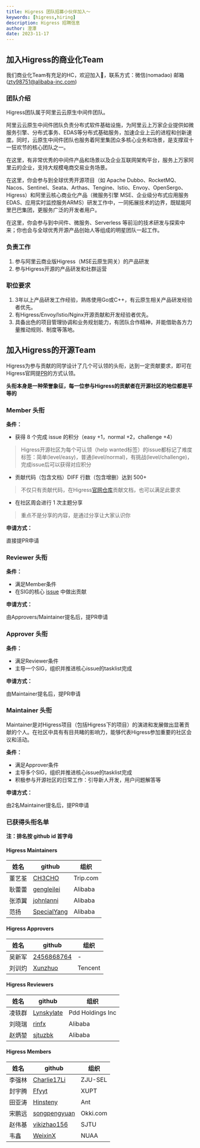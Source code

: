 ```yaml
---
title: Higress 团队招募小伙伴加入～
keywords: [higress,hiring]
description: Higress 招聘信息
author: 澄潭
date: 2023-11-17
---
```



## 加入Higress的商业化Team

我们商业化Team有充足的HC，欢迎加入👏，联系方式：微信(nomadao)  邮箱(zty98751@alibaba-inc.com)

### 团队介绍

Higress团队属于阿里云云原生中间件团队。

阿里云云原生中间件团队负责分布式软件基础设施，为阿里云上万家企业提供如微服务引擎、分布式事务、EDAS等分布式基础服务，加速企业上云的进程和创新速度。同时，云原生中间件团队也服务着阿里集团众多核心业务和场景，是支撑双十一狂欢节的核心团队之一。

在这里，有非常优秀的中间件产品和场景以及企业互联网架构平台，服务上万家阿里云的企业，支持大规模电商交易业务场景。

在这里，你会参与到全球优秀开源项目（如 Apache Dubbo、RocketMQ、Nacos、Sentinel、Seata、Arthas、Tengine、Istio、Envoy、OpenSergo、Higress）和阿里云核心商业化产品（微服务引擎 MSE、企业级分布式应用服务 EDAS、应用实时监控服务ARMS）研发工作中，一同拓展技术的边界，既赋能阿里巴巴集团，更服务广泛的开发者用户。

在这里，你会参与到中间件、微服务、Serverless 等前沿的技术研发与探索中来；你也会与全球优秀开源产品创始人等组成的明星团队一起工作。

### 负责工作

1. 参与阿里云商业版Higress（MSE云原生网关）的产品研发
2. 参与Higress开源的产品研发和社群运营


### 职位要求

1. 3年以上产品研发工作经验，熟练使用Go或C++，有云原生相关产品研发经验者优先。
2. 有Higress/Envoy/Istio/Nginx开源贡献和开发经验者优先。
3. 具备出色的项目管理协调和业务规划能力，有团队合作精神，并能借助各方力量推动规则、制度等落地。

## 加入Higress的开源Team

Higress为参与贡献的同学设计了几个可认领的头衔，达到一定贡献要求，即可在Higress官网提[PR](https://github.com/higress-group/higress-group.github.io/blob/main/i18n/zh-cn/docusaurus-plugin-content-docs/current/developers/developers_dev.md)的方式认领。

**头衔本身是一种荣誉象征，每一位参与Higress的贡献者在开源社区的地位都是平等的**

### Member 头衔

**条件：**
- 获得 8 个完成 issue 的积分（easy +1，normal +2，challenge +4）

> Higress开源社区为每个可认领（help wanted标签）的issue都标记了难度标签：简单(level/easy)，普通(level/normal)，有挑战(level/challenge)，完成issue后可以获得对应积分

- 贡献代码（包含文档）DIFF 行数（包含增删）达到 500+

> 不仅只有贡献代码，在Higress[官网仓库](https://github.com/higress-group/higress-group.github.io)贡献文档，也可以满足此要求

- 在社区周会进行 1 次主题分享

> 重点不是分享的内容，是通过分享让大家认识你

**申请方式：**

直接提PR申请

### Reviewer 头衔

**条件：**
- 满足Member条件
- 在SIG的核心 [issue](https://github.com/alibaba/higress/issues/547) 中做出贡献

**申请方式：**

由Approvers/Maintainer提名后，提PR申请


### Approver 头衔

**条件：**
- 满足Reviewer条件
- 主导一个SIG，组织并推进核心issue的tasklist完成

**申请方式：**

由Maintainer提名后，提PR申请


### Maintainer 头衔

Maintainer是对Higress项目（包括Higress下的项目）的演进和发展做出显著贡献的个人。在社区中具有有目共睹的影响力，能够代表Higress参加重要的社区会议和活动。

**条件：**
- 满足Approver条件
- 主导多个SIG，组织并推进核心issue的tasklist完成
- 积极参与开源社区的日常工作：引导新人开发，用户问题解答等

**申请方式：**

由2名Maintainer提名后，提PR申请


### 已获得头衔名单

**注：排名按 github id 首字母**

#### Higress Maintainers
| 姓名   | github                                        | 组织     |
|--------|-----------------------------------------------|----------|
| 董艺荃 | [CH3CHO](https://github.com/CH3CHO)           | Trip.com |
| 耿蕾蕾 | [gengleilei](https://github.com/gengleilei)   | Alibaba  |
| 张添翼 | [johnlanni](https://github.com/johnlanni)     | Alibaba  |
| 范扬   | [SpecialYang](https://github.com/SpecialYang) | Alibaba  |

#### Higress Approvers
| 姓名   | github                                      | 组织    |
|--------|---------------------------------------------|---------|
| 吴新军 | [2456868764](https://github.com/2456868764) | -       |
| 刘训灼 | [Xunzhuo](https://github.com/Xunzhuo)       | Tencent |

#### Higress Reviewers
| 姓名   | github                                      | 组织             |
|--------|---------------------------------------------|------------------|
| 凌轶群 | [Lynskylate](https://github.com/Lynskylate) | Pdd Holdings Inc |
| 刘晓瑞 | [rinfx](https://github.com/rinfx)           | Alibaba          |
| 赵炳堃 | [sjtuzbk](https://github.com/sjtuzbk)       | Alibaba          |

#### Higress Members
| 姓名   | github                                          | 组织     |
|--------|-------------------------------------------------|----------|
| 李强林 | [Charlie17Li](https://github.com/Charlie17Li)   | ZJU-SEL  |
| 封宇腾 | [Ffyyt](https://github.com/Fkbqf)               | XUPT     |
| 田亚涛 | [Hinsteny](https://github.com/Hinsteny)         | Ant      |
| 宋鹏远 | [songpengyuan](https://github.com/songpengyuan) | Okki.com |
| 赵伟基 | [vikizhao156](https://github.com/vikizhao156)   | SJTU     |
| 韦鑫   | [WeixinX](https://github.com/weixinx)           | NUAA     |
